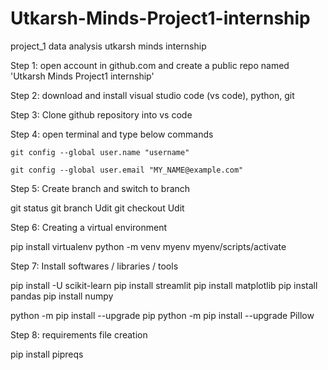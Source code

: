 # Utkarsh-Minds-Project1-internship
project_1 data analysis utkarsh minds internship

Step 1: open account in github.com and create a public repo named 'Utkarsh Minds Project1 internship'

Step 2: download and install visual studio code (vs code), python, git

Step 3: Clone github repository into vs code

Step 4: open terminal and type below commands 

    git config --global user.name "username"

    git config --global user.email "MY_NAME@example.com"

Step 5: Create branch and switch to branch

git status
git branch Udit
git checkout Udit

Step 6: Creating a virtual environment

pip install virtualenv
python -m venv myenv
myenv/scripts/activate

Step 7: Install softwares / libraries / tools

pip install -U scikit-learn
pip install streamlit
pip install matplotlib
pip install pandas
pip install numpy

python -m pip install --upgrade pip
python -m pip install --upgrade Pillow

Step 8: requirements file creation

pip install pipreqs